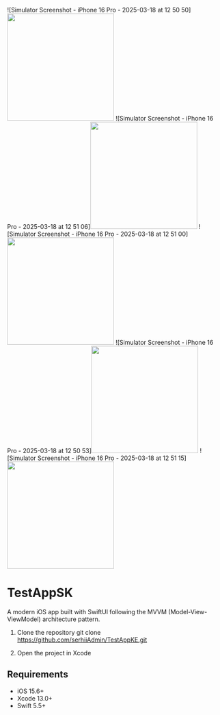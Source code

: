 
![Simulator Screenshot - iPhone 16 Pro - 2025-03-18 at 12 50 50]<img src="https://github.com/user-attachments/assets/3adb5c1a-aabe-4f1b-9a78-82f0f848cb83" width="250">
![Simulator Screenshot - iPhone 16 Pro - 2025-03-18 at 12 51 06]<img src="https://github.com/user-attachments/assets/7746e16c-3ee5-497e-b727-574cd6961689" width="250">
![Simulator Screenshot - iPhone 16 Pro - 2025-03-18 at 12 51 00]<img src="https://github.com/user-attachments/assets/464f37e6-3974-4b93-bda2-f1eb2c755dbd" width="250">
![Simulator Screenshot - iPhone 16 Pro - 2025-03-18 at 12 50 53]<img src="https://github.com/user-attachments/assets/4b60776c-3268-4d94-bbe7-dcbe0f6e42e8" width="250">
![Simulator Screenshot - iPhone 16 Pro - 2025-03-18 at 12 51 15]<img src="https://github.com/user-attachments/assets/d2a137b3-e0b5-430e-968c-0f611d02f949" width="250">

# TestAppSK
A modern iOS app built with SwiftUI following the MVVM (Model-View-ViewModel) architecture pattern.

1. Clone the repository
git clone https://github.com/serhiiAdmin/TestAppKE.git

2. Open the project in Xcode

## Requirements
- iOS 15.6+
- Xcode 13.0+
- Swift 5.5+
